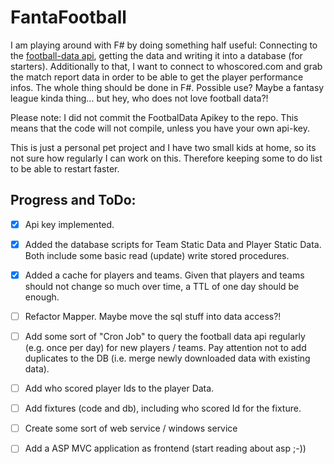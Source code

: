 # FantaFootball
I am playing around with F# by doing something half useful: Connecting to the [football-data api](http://football-data.org/), getting the data and writing it into a database (for starters).
Additionally to that, I want to connect to whoscored.com and grab the match report data in order to be able to get the player performance infos. 
The whole thing should be done in F#. Possible use? Maybe a fantasy league kinda thing... but hey, who does not love football data?!
 
Please note: I did not commit the FootbalData Apikey to the repo. This means that the code will not compile, unless you have your own api-key. 

This is just a personal pet project and I have two small kids at home, so its not sure how regularly I can work on this. 
Therefore keeping some to do list to be able to restart faster. 

## Progress and ToDo:

- [x] Api key implemented.
- [x] Added the database scripts for Team Static Data and Player Static Data. Both include some basic read (update) write stored procedures. 
- [x] Added a cache for players and teams. Given that players and teams should not change so much over time, a TTL of one day should be enough.
- [ ] Refactor Mapper. Maybe move the sql stuff into data access?!
- [ ] Add some sort of "Cron Job" to query the football data api regularly (e.g. once per day) for new players / teams. Pay attention not to add duplicates 
to the DB (i.e. merge newly downloaded data with existing data).
- [ ] Add who scored player Ids to the player Data.
- [ ] Add fixtures (code and db), including who scored Id for the fixture.
- [ ] Create some sort of web service / windows service
- [ ] Add a ASP MVC application as frontend (start reading about asp ;-))




